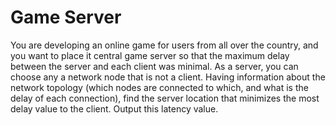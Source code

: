 # Game Server
You are developing an online game for users from all over the country, and you want to place it
central game server so that the maximum delay between the server
and each client was minimal. As a server, you can choose any
a network node that is not a client.
Having information about the network topology (which nodes are connected to which, and what is the delay
of each connection), find the server location that minimizes the most
delay value to the client. Output this latency value.
